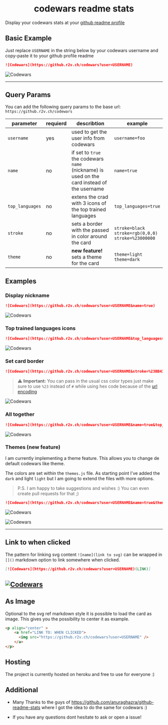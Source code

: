 <h1 align="center">codewars readme stats</h1>

Display your codewars stats at your [github readme profile](https://docs.github.com/en/account-and-profile/setting-up-and-managing-your-github-profile/customizing-your-profile/managing-your-profile-readme)

## Basic Example

Just replace `USERNAME` in the string below by your codewars username and copy-paste it to your github profile readme
```md
![Codewars](https://github.r2v.ch/codewars?user=USERNAME)
```

![Codewars](https://github.r2v.ch/codewars?user=andreasvogt89)

---
## Query Params

You can add the following query params to the base url: `https://github.r2v.ch/codewars`

|parameter|requierd|describtion|example|
|-----|-----|-----|-----|
| `username` | yes |used to get the user info from codewars|`username=foo`| 
| `name` |no|if set to `true` the codewars `name` (nickname) is used on the card instead of the username |`name=true` |
| `top_languages` |no|extens the crad with 3 icons of the top trained languages |`top_languages=true`|
| `stroke` |no|sets a border with the passed in color around the card |`stroke=black`<br>`stroke=rgb(0,0,0)`<br> `stroke=%23000000`|
| `theme` |no| **new feature!** sets a theme for the card |`theme=light`<br>`theme=dark`|

## Examples

### Display nickname

```md
![Codewars](https://github.r2v.ch/codewars?user=USERNAME&name=true)
```

![Codewars](https://github.r2v.ch/codewars?user=andreasvogt89&name=true)

### Top trained languages icons

```md
![Codewars](https://github.r2v.ch/codewars?user=USERNAME&top_languages=true)
```

![Codewars](https://github.r2v.ch/codewars?user=andreasvogt89&top_languages=true)

### Set card border

```md
![Codewars](https://github.r2v.ch/codewars?user=USERNAME&stroke=%23BB432C)
```
> :warning: **Important:** 
> You can pass in the usual css color types just make sure to use `%23` instead of `#` while using hex code because of the [url encoding](https://www.w3schools.com/tags/ref_urlencode.asp)

![Codewars](https://github.r2v.ch/codewars?user=andreasvogt89&stroke=%23BB432C)

### All together

```md
![Codewars](https://github.r2v.ch/codewars?user=USERNAME&name=true&top_languages=true&stroke=%23BB432C)
```

![Codewars](https://github.r2v.ch/codewars?user=andreasvogt89&name=true&top_languages=true&stroke=%23BB432C)

### Themes (**new feature**)
I am currently implementing a theme feature. This allows you to change de default codewars like theme.

The colors are set within the `themes.js` file. As starting point I've added the `dark` and light `light` but I am going to extend the files with more options. 

>P.S.
>I am happy to take suggestions and wishes :) You can even create pull requests for that ;)

```md
![Codewars](https://github.r2v.ch/codewars?user=USERNAME&name=true&theme=light)
```

![Codewars](https://github.r2v.ch/codewars?user=andreasvogt89&name=true&theme=light)

![Codewars](https://github.r2v.ch/codewars?user=andreasvogt89&name=true&theme=dark)


----
## Link to when clicked
The pattern for linking svg content `![name](link to svg)` can be wrapped in `[]()` markdown option to link somewhere when clicked.

```md
[![Codewars](https://github.r2v.ch/codewars?user=USERNAME)(LINK)]
```

[![Codewars](https://github.r2v.ch/codewars?user=andreasvogt89&name=true)](https://www.youtube.com/watch?v=dQw4w9WgXcQ)
----

## As Image
Optional to the svg ref markdown style it is possible to load the card as image. This gives you the possibility to center it as example.

```html
<p align="center" >
    <a href="LINK TO: WHEN CLICKED">
      <img src="https://github.r2v.ch/codewars?user=USERNAME" />
    </a>
</p>    
```


## Hosting
The project is currently hosted on heroku and free to use for everyone :) 

## Additional
- Many Thanks to the guys of https://github.com/anuraghazra/github-readme-stats where I got the idea to do the same for codewars :)

- If you have any questions dont hesitate to ask or open a issue! 


